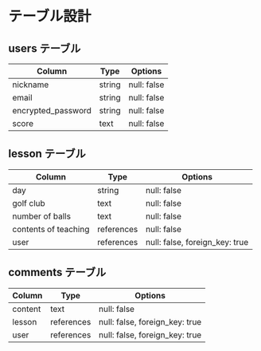 # テーブル設計

## users テーブル

| Column             | Type   | Options     |
| ------------------ | ------ | ----------- |
| nickname           | string | null: false |
| email              | string | null: false |
| encrypted_password | string | null: false |
| score              | text   | null: false |



## lesson テーブル

| Column                    | Type         | Options     |
| ------                    | ------       | ----------- |
| day                       | string       | null: false |
| golf club                 | text         | null: false |
| number of balls           | text         | null: false |
| contents of teaching      | references   | null: false |
| user                      | references   | null: false, foreign_key: true |


## comments テーブル

| Column       | Type       | Options                        |
| -------      | ---------- | ------------------------------ |
| content      | text       | null: false                    |
| lesson       | references | null: false, foreign_key: true |
| user         | references | null: false, foreign_key: true |